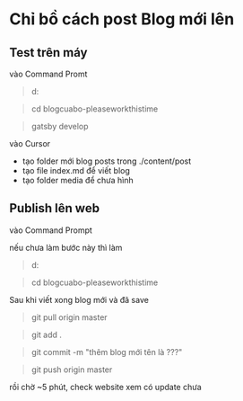 # Chỉ bồ cách post Blog mới lên

## Test trên máy

vào Command Promt

> d:

> cd blogcuabo-pleaseworkthistime

> gatsby develop

vào Cursor
- tạo folder mới blog posts trong ./content/post
- tạo file index.md để viết blog
- tạo folder media để chưa hình

## Publish lên web

vào Command Prompt

nếu chưa làm bước này thì làm

> d:


> cd blogcuabo-pleaseworkthistime


Sau khi viết xong blog mới và đã save

> git pull origin master

> git add .

> git commit -m "thêm blog mới tên là ???"

> git push origin master

rồi chờ ~5 phút, check website xem có update chưa



